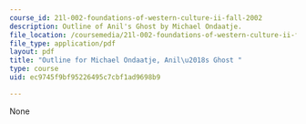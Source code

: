 ```yaml
---
course_id: 21l-002-foundations-of-western-culture-ii-fall-2002
description: Outline of Anil's Ghost by Michael Ondaatje.
file_location: /coursemedia/21l-002-foundations-of-western-culture-ii-fall-2002/ec9745f9bf95226495c7cbf1ad9698b9_outline3.pdf
file_type: application/pdf
layout: pdf
title: "Outline for Michael Ondaatje, Anil\u2018s Ghost "
type: course
uid: ec9745f9bf95226495c7cbf1ad9698b9

---
```

None